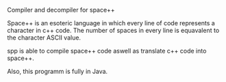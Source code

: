 Compiler and decompiler for space++

Space++ is an esoteric language in which every line of code represents a character in c++ code.
The number of spaces in every line is equavalent to the character ASCII value.

spp is able to compile space++ code aswell as translate c++ code into space++.

Also, this programm is fully in Java.
